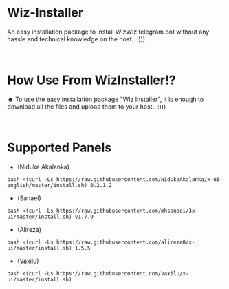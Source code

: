 # Wiz-Installer
 An easy installation package to install WizWiz telegram bot without any hassle and technical knowledge on the host.. :)))

<br>
 
# How Use From WizInstaller!?
☻ To use the easy installation package "Wiz Installer", it is enough to download all the files and upload them to your host.. :)))

<br>

# Supported Panels
- (Niduka Akalanka)
````
bash <(curl -Ls https://raw.githubusercontent.com/NidukaAkalanka/x-ui-english/master/install.sh) 0.2.1.2
````
- (Sanaei)
````
bash <(curl -Ls https://raw.githubusercontent.com/mhsanaei/3x-ui/master/install.sh) v1.7.9
````
- (Alireza)
````
bash <(curl -Ls https://raw.githubusercontent.com/alireza0/x-ui/master/install.sh) 1.5.5
````
- (Vaxilu)
````
bash <(curl -Ls https://raw.githubusercontent.com/vaxilu/x-ui/master/install.sh)
````
